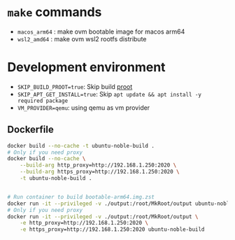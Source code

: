 # `make` commands
  - `macos_arm64` : make ovm bootable image for macos arm64
  - `wsl2_amd64`  : make ovm wsl2 rootfs distribute



# Development environment
- `SKIP_BUILD_PROOT=true`: Skip build [proot](https://github.com/proot-me/proot)
- `SKIP_APT_GET_INSTALL=true`: Skip `apt update && apt install -y required package`
- `VM_PROVIDER=qemu`: using qemu as vm provider


## Dockerfile
```bash
docker build --no-cache -t ubuntu-noble-build .
# Only if you need proxy
docker build --no-cache \
    --build-arg http_proxy=http://192.168.1.250:2020 \
    --build-arg https_proxy=http://192.168.1.250:2020 \
    -t ubuntu-noble-build .


# Run container to build bootable-arm64.img.zst
docker run -it --privileged -v ./output:/root/MkRoot/output ubuntu-noble-build
# Only if you need proxy
docker run -it --privileged -v ./output:/root/MkRoot/output \
    -e http_proxy=http://192.168.1.250:2020 \
    -e https_proxy=http://192.168.1.250:2020 ubuntu-noble-build
```

